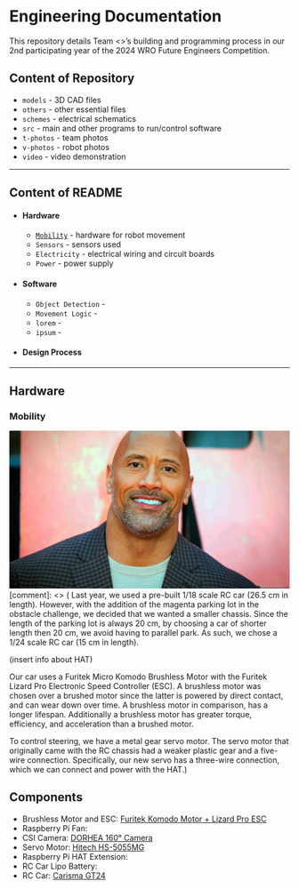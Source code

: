 Engineering Documentation
======

This repository details Team <>’s building and programming process in our 2nd participating year of the 2024 WRO Future Engineers Competition.



## Content of Repository
* `models` - 3D CAD files
* `others` - other essential files
* `schemes` - electrical schematics
* `src` - main and other programs to run/control software
* `t-photos` - team photos
* `v-photos` - robot photos
* `video` - video demonstration

---

## Content of README

* #### Hardware
  * [`Mobility`](#mobility) - hardware for robot movement
  * `Sensors` - sensors used
  * `Electricity` - electrical wiring and circuit boards
  * `Power` - power supply
    
* #### Software
  * `Object Detection` - 
  * `Movement Logic` - 
  * `lorem` - 
  * `ipsum` - 
    
* #### Design Process

---

## Hardware

### Mobility

<img src="v-photos/rock.webp" width="700" height=auto>
[comment]: <> (
  Last year, we used a pre-built 1/18 scale RC car (26.5 cm in length). However, with the addition of the magenta parking lot in the obstacle challenge, we decided that we wanted a smaller chassis. Since the length of the parking lot is always 20 cm, by choosing a car of shorter length then 20 cm, we avoid having to parallel park. As such, we chose a 1/24 scale RC car (15 cm in length).

(insert info about HAT)
  
  Our car uses a Furitek Micro Komodo Brushless Motor with the Furitek Lizard Pro Electronic Speed Controller (ESC). A brushless motor was chosen over a brushed motor since the latter is powered by direct contact, and can wear down over time. A brushless motor in comparison, has a longer lifespan. Additionally a brushless motor has greater torque, efficiency, and acceleration than a brushed motor. 
    
  To control steering, we have a metal gear servo motor. The servo motor that originally came with the RC chassis had a weaker plastic gear and a five-wire connection. Specifically, our new servo has a three-wire connection, which we can connect and power with the HAT.)

## Components
* Brushless Motor and ESC: [Furitek Komodo Motor + Lizard Pro ESC](https://www.xtremerc.ca/products/furitek-scx24-stinger-brushless-power-system-w-1212-3450kv-brushless-motor?_pos=1&amp;_sid=cf7c35a05&amp;_ss=r)
* Raspberry Pi Fan: 
* CSI Camera: [DORHEA 160° Camera](https://www.amazon.com/Raspberry-Camera-Module-160FOV-Fisheye/dp/B083XMGSVP/)
* Servo Motor: [Hitech HS-5055MG](https://ca.robotshop.com/products/hs-5055mg-metal-gear-micro-servo-motor?srsltid=AfmBOopv8Z7LoCVOEqe16w05ZV-R78dNmy7dappldIxZiQzCJroxcssFc2Y)
* Raspberry Pi HAT Extension:
* RC Car Lipo Battery: 
* RC Car: [Carisma GT24](https://www.canadahobbies.ca/product/hobby-brands/carisma-rc/gt24-124th-4wd-toyota-celica-gt-four-st185-wrc/)

